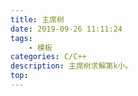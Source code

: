 ```yaml
---
title: 主席树
date: 2019-09-26 11:11:24
tags:
    - 模板
categories: C/C++
description: 主席树求解第k小。
top:
---
```



